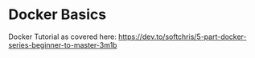 # Docker Basics

Docker Tutorial as covered here: https://dev.to/softchris/5-part-docker-series-beginner-to-master-3m1b
